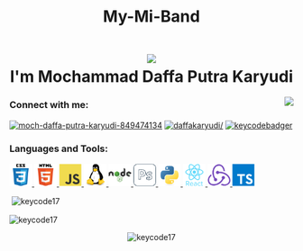 <h1 align="center">My-Mi-Band</h1>
<h1 align="center"><img src="https://media1.tenor.com/images/a5e0c08ee337053b43f97961e8b25b0a/tenor.gif"> <br> I'm Mochammad Daffa Putra Karyudi</h1>


<img align="right" src="https://spotify-github-profile.vercel.app/api/view?uid=n0rhzcnqghyfcaxfu74new5d3&cover_image=true&theme=default">


<h3 align="left">Connect with me:</h3>
<p align="left">
<a href="https://linkedin.com/in/moch-daffa-putra-karyudi-849474134" target="blank"><img align="center" src="https://cdn.jsdelivr.net/npm/simple-icons@3.0.1/icons/linkedin.svg" alt="moch-daffa-putra-karyudi-849474134" height="30" width="40" /></a>
<a href="https://instagram.com/daffakaryudi/" target="blank"><img align="center" src="https://cdn.jsdelivr.net/npm/simple-icons@3.0.1/icons/instagram.svg" alt="daffakaryudi/" height="30" width="40" /></a>
<a href="https://www.youtube.com/c/keycodebadger" target="blank"><img align="center" src="https://cdn.jsdelivr.net/npm/simple-icons@3.0.1/icons/youtube.svg" alt="keycodebadger" height="30" width="40" /></a>
</p>

<h3 align="left">Languages and Tools:</h3>
<p align="left"> <a href="https://www.w3schools.com/css/" target="_blank"> <img src="https://raw.githubusercontent.com/devicons/devicon/master/icons/css3/css3-original-wordmark.svg" alt="css3" width="40" height="40"/> </a> <a href="https://www.w3.org/html/" target="_blank"> <img src="https://raw.githubusercontent.com/devicons/devicon/master/icons/html5/html5-original-wordmark.svg" alt="html5" width="40" height="40"/> </a> <a href="https://developer.mozilla.org/en-US/docs/Web/JavaScript" target="_blank"> <img src="https://raw.githubusercontent.com/devicons/devicon/master/icons/javascript/javascript-original.svg" alt="javascript" width="40" height="40"/> </a> <a href="https://www.linux.org/" target="_blank"> <img src="https://raw.githubusercontent.com/devicons/devicon/master/icons/linux/linux-original.svg" alt="linux" width="40" height="40"/> </a> <a href="https://nodejs.org" target="_blank"> <img src="https://raw.githubusercontent.com/devicons/devicon/master/icons/nodejs/nodejs-original-wordmark.svg" alt="nodejs" width="40" height="40"/> </a> <a href="https://www.photoshop.com/en" target="_blank"> <img src="https://raw.githubusercontent.com/devicons/devicon/master/icons/photoshop/photoshop-line.svg" alt="photoshop" width="40" height="40"/> </a> <a href="https://www.python.org" target="_blank"> <img src="https://raw.githubusercontent.com/devicons/devicon/master/icons/python/python-original.svg" alt="python" width="40" height="40"/> </a> <a href="https://reactjs.org/" target="_blank"> <img src="https://raw.githubusercontent.com/devicons/devicon/master/icons/react/react-original-wordmark.svg" alt="react" width="40" height="40"/> </a> <a href="https://redux.js.org" target="_blank"> <img src="https://raw.githubusercontent.com/devicons/devicon/master/icons/redux/redux-original.svg" alt="redux" width="40" height="40"/> </a> <a href="https://www.typescriptlang.org/" target="_blank"> <img src="https://raw.githubusercontent.com/devicons/devicon/master/icons/typescript/typescript-original.svg" alt="typescript" width="40" height="40"/> </a> </p>

<p>&nbsp;<img align="center" src="https://github-readme-stats.vercel.app/api?username=keycode17&show_icons=true&theme=dark&locale=en" alt="keycode17" /></p>

<p><img align="center" src="https://github-readme-stats.vercel.app/api/top-langs?username=keycode17&show_icons=true&theme=dark&locale=en&layout=compact" alt="keycode17" /></p>

<p align="center"> <img src="https://komarev.com/ghpvc/?username=keycode17&label=Profile%20views&color=0f0f0f&style=plastic" alt="keycode17" /> </p>
